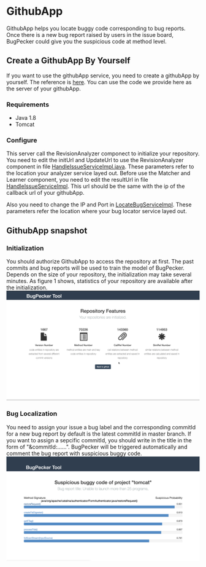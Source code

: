 # GithubApp
GithubApp helps you locate buggy code corresponding to bug reports.
Once there is a new bug report raised by users in the issue board, BugPecker could give you the suspicious code at method level. 

## Create a GithubApp By Yourself
If you want to use the githubApp service, you need to create a githubApp by yourself. The reference is [here](https://developer.github.com/). You can use the code we provide here as the server of your githubApp. 
### Requirements

- Java 1.8
- Tomcat

### Configure

This server call the RevisionAnalyzer componect to initialize your repository. You need to edit the initUrl and UpdateUrl to use the RevisionAnalyzer component in file [HandleIssueServiceImpl.java](./src/main/java/com/githubApp/service/impl/HandleIssueServiceImpl.java). These parameters refer to the location your analyzer service layed out.
Before use the Matcher and Learner component, you need to edit the resultUrl in file [HandleIssueServiceImpl](./src/main/java/com/githubApp/service/impl/HandleIssueServiceImpl.java). This url should be the same with the ip of the callback url of your githubApp. 

Also you need to change the IP and Port in [LocateBugServiceImpl](./src/main/java/com/githubApp/service/impl/LocateBugServiceImpl.java). These parameters refer the location where your bug locator service layed out.

## GithubApp snapshot
### Initialization
You should authorize GithubApp to access the repository at first.
The past commits and bug reports will be used to train the model of BugPecker.
Depends on the size of your repository, the initialization may take several minutes.
As figure 1 shows, statistics of your repository are available after the initialization.
![avatar](https://raw.githubusercontent.com/Tekfei/test/master/init.png)
### Bug Localization
You need to assign your issue a bug label and the corresponding commitId for a new bug report by default is the latest commitId in master branch. If you want to assign a sepcific commitId, you should write in the title in the form of "&commitId:……".
BugPecker will be triggered automatically and comment the bug report with suspicious buggy code.
![avatar](https://raw.githubusercontent.com/Tekfei/test/master/result.png)
